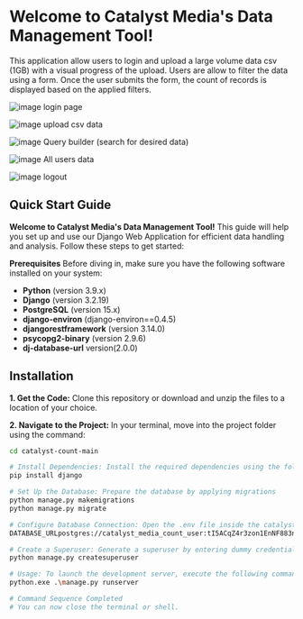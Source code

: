 # Welcome to Catalyst Media's Data Management Tool!
This application allow users to login and upload a large volume data csv (1GB) with a visual
progress of the upload.
Users are allow to filter the data using a form. 
Once the user submits the form,  the count of records is displayed based on the applied filters.

![image](https://github.com/chandanmallah/Catalyst-count/assets/45361929/5305af18-7d83-41c2-a037-2df4722da218)
login page

![image](https://github.com/chandanmallah/Catalyst-count/assets/45361929/1b0da75a-ea95-4d73-a264-6b7c62cd3271)
upload csv data

![image](https://github.com/chandanmallah/Catalyst-count/assets/45361929/9b17c9b6-04ef-4f9c-a817-3fb323cf925f)
Query builder (search for desired data)

![image](https://github.com/chandanmallah/Catalyst-count/assets/45361929/3ae69971-f439-4919-bcc0-6ca727dd16ac)
All users data

![image](https://github.com/chandanmallah/Catalyst-count/assets/45361929/ab8c4eb5-74ef-4f8e-a68a-c1c1e259b976)
logout






## Quick Start Guide

**Welcome to Catalyst Media's Data Management Tool!** This guide will help you set up and use our Django Web Application for efficient data handling and analysis. Follow these steps to get started:

**Prerequisites**
Before diving in, make sure you have the following software installed on your system:

- **Python** (version 3.9.x)
- **Django** (version 3.2.19)
- **PostgreSQL** (version 15.x)
- **django-environ** (django-environ==0.4.5)
- **djangorestframework** (version 3.14.0)
- **psycopg2-binary** (version 2.9.6)
- **dj-database-url** version(2.0.0)

## Installation

**1. Get the Code:** Clone this repository or download and unzip the files to a location of your choice.

**2. Navigate to the Project:** In your terminal, move into the project folder using the command:
```sh
cd catalyst-count-main

# Install Dependencies: Install the required dependencies using the following command
pip install django

# Set Up the Database: Prepare the database by applying migrations
python manage.py makemigrations
python manage.py migrate

# Configure Database Connection: Open the .env file inside the catalyst_count folder. Make sure to set SECRET_KEY and DATABASE_URL. Adjust the DATABASE_URL to match your PostgreSQL database
DATABASE_URLpostgres://catalyst_media_count_user:tI5ACqZ4r3zon1EnNF883naI5uIWNawE@dpg-cjjoo1gcfp5c738glggg-a.singapore-postgres.render.com/catalyst_media_count

# Create a Superuser: Generate a superuser by entering dummy credentials
python manage.py createsuperuser

# Usage: To launch the development server, execute the following command
python.exe .\manage.py runserver

# Command Sequence Completed
# You can now close the terminal or shell.
